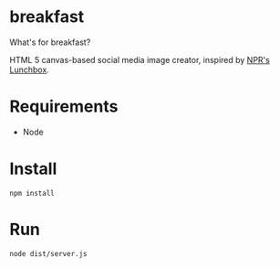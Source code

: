 # breakfast
What's for breakfast?

HTML 5 canvas-based social media image creator, inspired by [NPR's Lunchbox](https://github.com/nprapps/lunchbox).

# Requirements
* Node

# Install
`npm install`

# Run
`node dist/server.js`
